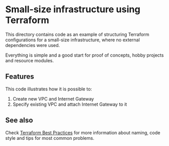 # Small-size infrastructure using Terraform

This directory contains code as an example of structuring Terraform configurations for a small-size infrastructure, where no external dependencies were used.

Everything is simple and a good start for proof of concepts, hobby projects and resource modules.

## Features

This code illustrates how it is possible to:

1. Create new VPC and Internet Gateway
1. Specify existing VPC and attach Internet Gateway to it 

## See also

Check [Terraform Best Practices](https://www.terraform-best-practices.com/) for more information about naming, code style and tips for most common problems.